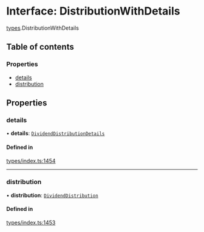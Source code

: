 # Interface: DistributionWithDetails

[types](../wiki/types).DistributionWithDetails

## Table of contents

### Properties

- [details](../wiki/types.DistributionWithDetails#details)
- [distribution](../wiki/types.DistributionWithDetails#distribution)

## Properties

### details

• **details**: [`DividendDistributionDetails`](../wiki/api.entities.DividendDistribution.types.DividendDistributionDetails)

#### Defined in

[types/index.ts:1454](https://github.com/PolymeshAssociation/polymesh-sdk/blob/95e180d2/src/types/index.ts#L1454)

___

### distribution

• **distribution**: [`DividendDistribution`](../wiki/api.entities.DividendDistribution.DividendDistribution)

#### Defined in

[types/index.ts:1453](https://github.com/PolymeshAssociation/polymesh-sdk/blob/95e180d2/src/types/index.ts#L1453)
